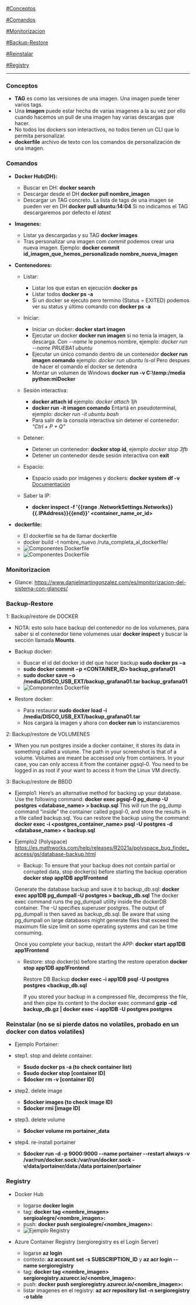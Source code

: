 [#Conceptos](#Conceptos)

[#Comandos](#Comandos)

[#Monitorizacion](#Monitorizacion)

[#Backup-Restore](#Backup-Restore)

[#Reinstalar](#Reinstalar)

[#Registry](#Registry)


------------

### Conceptos

  - **TAG** es como las versiones de una imagen. Una imagen puede tener varios tags.
  - Una **imagen** puede estar hecha de varias imagenes a la su vez por ello cuando hacemos un pull de una imagen hay varias descargas que hacer.
  - No todos los dockers son interactivos, no todos tienen un CLI que lo permita personalizar.
  - **dockerfile** archivo de texto con los comandos de personalización de una imagen.


### Comandos

  - **Docker Hub(DH):**
    - Buscar en DH: **docker search**
    - Descargar desde el DH **docker pull nombre_imagen**
    - Descargar un TAG concreto. La lista de tags de una imagen se pueden ver en DH **docker pull ubuntu:14:04** Si no indicamos el TAG descargaremos por defecto el *latest*


  - **Imagenes:**
    - Listar ya descargadas y su TAG **docker images**
    - Tras personalizar una imagen com *commit* podemos crear una nueva imagen. Ejemplo: **docker commit id_imagen_que_hemos_personalizado nombre_nueva_imagen**


  - **Contenedores:**
    - Listar:
      - Listar los que estan en ejecución **docker ps**
      - Listar todos **docker ps -a**    
      - Si un docker se ejecuto pero termino (Status = EXITED) podemos ver su status y último comando con **docker ps -a**

    - Iniciar:
      - Iniciar un docker: **docker start imagen**
      - Ejecutar un docker **docker run imagen** si no tenia la imagen, la descarga. Con *--name* le ponemos nombre, ejemplo: *docker run --name PRUEBA1 ubuntu*    
      - Ejecutar un único comando dentro de un contenedor **docker run imagen comando** ejemplo: *docker run ubuntu ls-al* Pero despues de hacer el comando el docker se detendra
      - Montar un volumen de Windows **docker run -v C:\temp:/media python:miDocker**

    - Sesión interactiva:
        - **docker attach id**  ejemplo: *docker attach 1jh*
        - **docker run -it imagen comando** Entartá en pseudoterminal, ejemplo: *docker run -it ubuntu bash*
        - Para salir de la consola interactiva sin detener el contenedor: *"Ctrl + P + Q"*

    - Detener:
      - Detener un contenedor: **docker stop id**, ejemplo *docker stop 3fb*
      - Detener un contenedor desde sesión interactiva con **exit**

    - Espacio:
      - Espacio usado por imágenes y dockers: **docker system df -v** [Documentación](https://docs.docker.com/engine/reference/commandline/system_df/)

    - Saber la IP:
      - **docker inspect -f '{{range .NetworkSettings.Networks}}{{.IPAddress}}{{end}}' <container_name_or_id>**



  - **dockerfile:**
    - El dockerfile se ha de llamar dockerfile
    - docker build -t nombre_nuevo /ruta_completa_al_dockerfile/
    - ![Componentes Dockerfile](https://github.com/sergioalegre/Dockers/blob/main/pics/dockerfile_elementos.JPG?raw=true)
    - ![Componentes Dockerfile](https://github.com/sergioalegre/Dockers/blob/main/pics/dockerfile_ejemplo.JPG?raw=true)    


### Monitorizacion

  - Glance: https://www.danielmartingonzalez.com/es/monitorizacion-del-sistema-con-glances/


### Backup-Restore

  1: Backup/restore de DOCKER
  - NOTA: esto solo hace backup del contenedor no de los volumenes, para saber si el contenedor tiene volumenes usar **docker inspect <nombre contenedor>** y buscar la sección llamada **Mounts**.

  - Backup docker:
    - Buscar el id del docker id del que hacer backup **sudo docker ps −a**
    - **sudo docker commit −p <CONTAINER_ID> backup_grafana01**
    - **sudo docker save −o /media/DISCO_USB_EXT/backup_grafana01.tar backup_grafana01**
    - ![Componentes Dockerfile](https://github.com/sergioalegre/Dockers/blob/main/pics/backup-dockers.jpg?raw=true)

  - Restore docker:
    - Para restaurar **sudo docker load -i /media/DISCO_USB_EXT/backup_grafana01.tar**
    - Nos cargará la imagen y ahora con **docker run** lo instanciaremos

  2: Backup/restore de VOLUMENES
  - When you run postgres inside a docker container, it stores its data in something called a volume. The path in your screenshot is that of a volume. Volumes are meant be accessed only from containers. In your case, you can only access it from the container pgsql-0. You need to be logged in as root if your want to access it from the Linux VM directly.

  3: Backup/restore de BBDD
  - Ejemplo1: Here’s an alternative method for backing up your database. Use the following command: **docker exec pgsql-0 pg_dump -U postgres <database_name> > backup.sql**
  This will run the pg_dump command “inside” the container called pgsql-0, and store the results in a file called backup.sql. You can restore the backup using the command: **docker exec -i <postgres_container_name> psql -U postgres -d <database_name> < backup.sql**

  - Ejemplo2 (Polyspace) https://es.mathworks.com/help/releases/R2021a/polyspace_bug_finder_access/gs/database-backup.html
    - Backup: To ensure that your backup does not contain partial or corrupted data, stop docker(s) before starting the backup operation **docker stop app1DB app1Frontend**

    Generate the database backup and save it to backup_db.sql: **docker exec app1DB pg_dumpall -U postgres > backup_db.sql**
    The docker exec command runs the pg_dumpall utility inside the dockerDB container. The -U specifies superuser postgres. The output of pg_dumpall is then saved as backup_db.sql. Be aware that using pg_dumpall on large databases might generate files that exceed the maximum file size limit on some operating systems and can be time consuming.

    Once you complete your backup, restart the APP: **docker start app1DB app1Frontend**
    - Restore: stop docker(s) before starting the restore operation **docker stop app1DB app1Frontend**

      Restore DB Backup **docker exec -i app1DB psql -U postgres postgres <backup_db.sql**

      If you stored your backup in a compressed file, decompress the file, and then pipe its content to the docker exec command **gzip -cd backup_db.gz | docker exec -i app1DB -U postgres postgres**


### Reinstalar (no se si pierde datos no volatiles, probado en un docker con datos volatiles)

  - Ejemplo Portainer:
  - step1. stop and delete container.
    - **$sudo docker ps -a (to check container list)**
    - **$sudo docker stop [container ID]**
    - **$docker rm -v [container ID]**

  - step2. delete image
    - **$docker images (to check image ID)**
    - **$docker rmi [image ID]**

  - step3. delete volume
    - **$docker volume rm portainer_data**

  - step4. re-install portainer
    - **$docker run -d -p 9000:9000 --name portainer --restart always -v /var/run/docker.sock:/var/run/docker.sock -v/data/portainer/data:/data portainer/portainer**

### Registry

  - Docker Hub
    - logarse **docker login**
    - tag: **docker tag <nombre_imagen> sergioalegre/<nombre_imagen>:<version>**
    - push: **docker push sergioalegre/<nombre_imagen>:<version>**
    - ![Ejemplo Registry](https://github.com/sergioalegre/Kubernetes/blob/main/pics/dockerhub.PNG?raw=true)

  - Azure Container Registry (sergioregistry es el Login Server)
    - logarse **az login**
    - contexto: **az account set -s SUBSCRIPTION_ID** y **az acr login --name sergioregistry**
    - tag: **docker tag <nombre_imagen> sergioregistry.azurecr.io/<nombre_imagen>:<version>**
    - push: **docker push sergioregistry.azurecr.io/<nombre_imagen>:<version>**
    - listar imagenes en el registry: **az acr repository list -n sergioregistry -o table**
